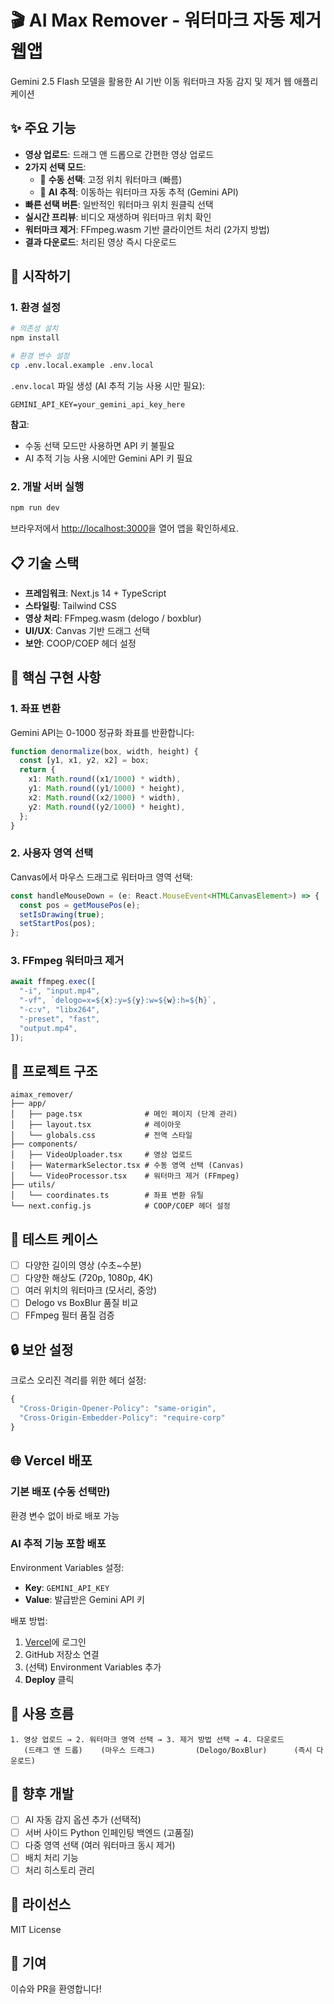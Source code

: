 # 🎬 AI Max Remover - 워터마크 자동 제거 웹앱

Gemini 2.5 Flash 모델을 활용한 AI 기반 이동 워터마크 자동 감지 및 제거 웹 애플리케이션

## ✨ 주요 기능

- **영상 업로드**: 드래그 앤 드롭으로 간편한 영상 업로드
- **2가지 선택 모드**:
  - 📍 **수동 선택**: 고정 위치 워터마크 (빠름)
  - 🤖 **AI 추적**: 이동하는 워터마크 자동 추적 (Gemini API)
- **빠른 선택 버튼**: 일반적인 워터마크 위치 원클릭 선택
- **실시간 프리뷰**: 비디오 재생하며 워터마크 위치 확인
- **워터마크 제거**: FFmpeg.wasm 기반 클라이언트 처리 (2가지 방법)
- **결과 다운로드**: 처리된 영상 즉시 다운로드

## 🚀 시작하기

### 1. 환경 설정

```bash
# 의존성 설치
npm install

# 환경 변수 설정
cp .env.local.example .env.local
```

`.env.local` 파일 생성 (AI 추적 기능 사용 시만 필요):

```env
GEMINI_API_KEY=your_gemini_api_key_here
```

**참고**: 
- 수동 선택 모드만 사용하면 API 키 불필요
- AI 추적 기능 사용 시에만 Gemini API 키 필요

### 2. 개발 서버 실행

```bash
npm run dev
```

브라우저에서 [http://localhost:3000](http://localhost:3000)을 열어 앱을 확인하세요.

## 📋 기술 스택

- **프레임워크**: Next.js 14 + TypeScript
- **스타일링**: Tailwind CSS
- **영상 처리**: FFmpeg.wasm (delogo / boxblur)
- **UI/UX**: Canvas 기반 드래그 선택
- **보안**: COOP/COEP 헤더 설정

## 🔧 핵심 구현 사항

### 1. 좌표 변환

Gemini API는 0-1000 정규화 좌표를 반환합니다:

```typescript
function denormalize(box, width, height) {
  const [y1, x1, y2, x2] = box;
  return {
    x1: Math.round((x1/1000) * width),
    y1: Math.round((y1/1000) * height),
    x2: Math.round((x2/1000) * width),
    y2: Math.round((y2/1000) * height),
  };
}
```

### 2. 사용자 영역 선택

Canvas에서 마우스 드래그로 워터마크 영역 선택:

```typescript
const handleMouseDown = (e: React.MouseEvent<HTMLCanvasElement>) => {
  const pos = getMousePos(e);
  setIsDrawing(true);
  setStartPos(pos);
};
```

### 3. FFmpeg 워터마크 제거

```typescript
await ffmpeg.exec([
  "-i", "input.mp4",
  "-vf", `delogo=x=${x}:y=${y}:w=${w}:h=${h}`,
  "-c:v", "libx264",
  "-preset", "fast",
  "output.mp4",
]);
```

## 📁 프로젝트 구조

```
aimax_remover/
├── app/
│   ├── page.tsx              # 메인 페이지 (단계 관리)
│   ├── layout.tsx            # 레이아웃
│   └── globals.css           # 전역 스타일
├── components/
│   ├── VideoUploader.tsx     # 영상 업로드
│   ├── WatermarkSelector.tsx # 수동 영역 선택 (Canvas)
│   └── VideoProcessor.tsx    # 워터마크 제거 (FFmpeg)
├── utils/
│   └── coordinates.ts        # 좌표 변환 유틸
└── next.config.js            # COOP/COEP 헤더 설정
```

## 🧪 테스트 케이스

- [ ] 다양한 길이의 영상 (수초~수분)
- [ ] 다양한 해상도 (720p, 1080p, 4K)
- [ ] 여러 위치의 워터마크 (모서리, 중앙)
- [ ] Delogo vs BoxBlur 품질 비교
- [ ] FFmpeg 필터 품질 검증

## 🔒 보안 설정

크로스 오리진 격리를 위한 헤더 설정:

```javascript
{
  "Cross-Origin-Opener-Policy": "same-origin",
  "Cross-Origin-Embedder-Policy": "require-corp"
}
```

## 🌐 Vercel 배포

### 기본 배포 (수동 선택만)
환경 변수 없이 바로 배포 가능

### AI 추적 기능 포함 배포
Environment Variables 설정:
- **Key**: `GEMINI_API_KEY`
- **Value**: 발급받은 Gemini API 키

배포 방법:
1. [Vercel](https://vercel.com)에 로그인
2. GitHub 저장소 연결
3. (선택) Environment Variables 추가
4. **Deploy** 클릭

## 🎯 사용 흐름

```
1. 영상 업로드 → 2. 워터마크 영역 선택 → 3. 제거 방법 선택 → 4. 다운로드
   (드래그 앤 드롭)    (마우스 드래그)         (Delogo/BoxBlur)      (즉시 다운로드)
```

## 🚧 향후 개발

- [ ] AI 자동 감지 옵션 추가 (선택적)
- [ ] 서버 사이드 Python 인페인팅 백엔드 (고품질)
- [ ] 다중 영역 선택 (여러 워터마크 동시 제거)
- [ ] 배치 처리 기능
- [ ] 처리 히스토리 관리

## 📄 라이선스

MIT License

## 🤝 기여

이슈와 PR을 환영합니다!

